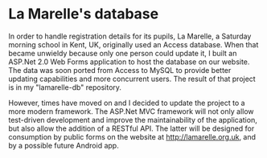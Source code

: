 La Marelle's database
=====================
In order to handle registration details for its pupils, La Marelle, a Saturday morning school in Kent, UK, originally used an Access database. When that became unwieldy because only one person could update it, I built an ASP.Net 2.0 Web Forms application to host the database on our website. The data was soon ported from Access to MySQL to provide better updating capabilities and more concurrent users. The result of that project is in my "lamarelle-db" repository.

However, times have moved on and I decided to update the project to a more modern framework. The ASP.Net MVC framework will not only allow test-driven development and improve the maintainability of the application, but also allow the addition of a RESTful API. The latter will be designed for consumption by public forms on the website at http://lamarelle.org.uk, and by a possible future Android app.
